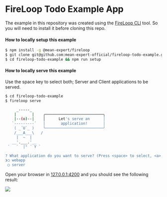 FireLoop Todo Example App
============

The example in this repository was created using the [FireLoop CLI](http://fireloop.io) tool. So you will need to install it before cloning this repo.

#### How to locally setup this example

````sh
$ npm install -g @mean-expert/fireloop
$ git clone git@github.com:mean-expert-official/fireloop-todo-example.git
$ cd fireloop-todo-example && npm run setup
````
#### How to locally serve this example
Use the space key to select both; Server and Client applications to be served.
````sh
$ cd fireloop-todo-example
$ fireloop serve

     _-----_     
    |       |    ╭──────────────────────────╮
    |--(o)--|    │      Let's serve an      │
   `---------´   │       application!       │
    ( _´U`_ )    ╰──────────────────────────╯
    /___A___\   /
     |  ~  |     
   __'.___.'__   
 ´   `  |° ´ Y ` 

? What application do you want to serve? (Press <space> to select, <a> to toggle all, <i> to inverse selection)
❯◯ webapp
 ◯ server
````

Open your browser in [127.0.0.1:4200](http://127.0.0.1:4200) and you should see the following result:

![](https://storage.googleapis.com/mean-expert-images/fireloop-todo-app.gif)
